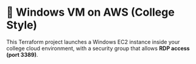 # 🔐 Windows VM on AWS (College Style)

This Terraform project launches a Windows EC2 instance inside your college cloud environment, with a security group that allows **RDP access (port 3389)**.
